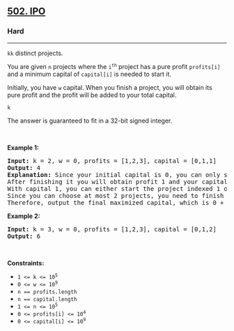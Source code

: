 <h2><a href="https://leetcode.com/problems/ipo/">502. IPO</a></h2><h3>Hard</h3><hr><div><p><code>k</code><code>k</code><font papago-translate="cached" papago-id="17"> distinct projects.</font></p>

<p><font papago-translate="cached" papago-id="18">You are given </font><code>n</code><font papago-translate="cached" papago-id="19"> projects where the </font><code>i<sup>th</sup></code><font papago-translate="cached" papago-id="20"> project has a pure profit </font><code>profits[i]</code><font papago-translate="cached" papago-id="21"> and a minimum capital of </font><code>capital[i]</code><font papago-translate="cached" papago-id="22"> is needed to start it.</font></p>

<p><font papago-translate="cached" papago-id="23">Initially, you have </font><code>w</code><font papago-translate="cached" papago-id="24"> capital. When you finish a project, you will obtain its pure profit and the profit will be added to your total capital.</font></p>

<p> <code>k</code></p>

<p papago-id="27" papago-translate="translated">The answer is guaranteed to fit in a 32-bit signed integer.</p>

<p>&nbsp;</p>
<p><strong class="example" papago-id="28" papago-translate="translated">Example 1:</strong></p>

<pre papago-id="29" papago-translate="cached"><strong papago-id="29-0">Input:</strong> k = 2, w = 0, profits = [1,2,3], capital = [0,1,1]
<strong papago-id="29-2">Output:</strong> 4
<strong papago-id="29-4">Explanation:</strong> Since your initial capital is 0, you can only start the project indexed 0.
After finishing it you will obtain profit 1 and your capital becomes 1.
With capital 1, you can either start the project indexed 1 or the project indexed 2.
Since you can choose at most 2 projects, you need to finish the project indexed 2 to get the maximum capital.
Therefore, output the final maximized capital, which is 0 + 1 + 3 = 4.
</pre>

<p><strong class="example" papago-id="0" papago-translate="translated">Example 2:</strong></p>

<pre papago-id="1" papago-translate="cached"><strong papago-id="1-0">Input:</strong> k = 3, w = 0, profits = [1,2,3], capital = [0,1,2]
<strong papago-id="1-2">Output:</strong> 6
</pre>

<p>&nbsp;</p>
<p><strong>Constraints:</strong></p>

<ul>
	<li><code>1 &lt;= k &lt;= 10<sup>5</sup></code></li>
	<li><code>0 &lt;= w &lt;= 10<sup>9</sup></code></li>
	<li><code>n == profits.length</code></li>
	<li><code>n == capital.length</code></li>
	<li><code>1 &lt;= n &lt;= 10<sup>5</sup></code></li>
	<li><code>0 &lt;= profits[i] &lt;= 10<sup>4</sup></code></li>
	<li><code>0 &lt;= capital[i] &lt;= 10<sup>9</sup></code></li>
</ul>
</div>